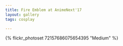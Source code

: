 ```yaml
---
title: Fire Emblem at AnimeNext'17
layout: gallery
tags: cosplay

---
```


{% flickr_photoset 72157686075654395 "Medium" %}